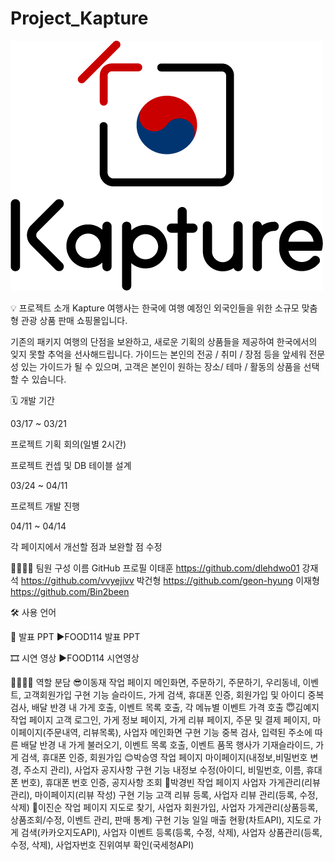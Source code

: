 # Project_Kapture
![Kapture_Logo](https://github.com/Taehun92/Project_Kapture/blob/main/kapture_Logo(1)_500x400.png)


💡 프로젝트 소개
Kapture 여행사는 한국에 여행 예정인 외국인들을 위한 소규모 맞춤형 관광 상품 판매 쇼핑몰입니다.


기존의 패키지 여행의 단점을 보완하고, 새로운 기획의 상품들을 제공하여 한국에서의 잊지 못할 추억을 선사해드립니다.
가이드는 본인의 전공 / 취미 / 장점 등을 앞세워 전문성 있는 가이드가 될 수 있으며, 고객은 본인이 원하는 장소/ 테마 / 활동의 상품을 선택 할 수 있습니다.

🗓 개발 기간


03/17 ~ 03/21


프로젝트 기획 회의(일별 2시간)


프로젝트 컨셉 및 DB 테이블 설계


03/24 ~ 04/11


프로젝트 개발 진행


04/11 ~ 04/14


각 페이지에서 개선할 점과 보완할 점 수정


👨‍👩‍👦‍👦 팀원 구성
이름	GitHub 프로필
이태훈	https://github.com/dlehdwo01
강재석	https://github.com/vvyejivv
박건형	https://github.com/geon-hyung
이재형	https://github.com/Bin2been

🛠️ 사용 언어

📕 발표 PPT
▶FOOD114 발표 PPT

🎞 시연 영상
▶FOOD114 시연영상

👨‍👩‍👦‍👦 역할 분담
😎이동재
작업 페이지
메인화면, 주문하기, 주문하기, 우리동네, 이벤트, 고객회원가입
구현 기능
슬라이드, 가게 검색, 휴대폰 인증, 회원가입 및 아이디 중복 검사, 배달 반경 내 가게 호출, 이벤트 목록 호출, 각 메뉴별 이벤트 가격 호출
😇김예지
작업 페이지
고객 로그인, 가게 정보 페이지, 가게 리뷰 페이지, 주문 및 결제 페이지, 마이페이지(주문내역, 리뷰목록), 사업자 메인화면
구현 기능
중복 검사, 입력된 주소에 따른 배달 반경 내 가게 불러오기, 이벤트 목록 호출, 이벤트 품목 행사가 기재슬라이드, 가게 검색, 휴대폰 인증, 회원가입
😊박승영
작업 페이지
마이페이지(내정보,비밀번호 변경, 주소지 관리), 사업자 공지사항
구현 기능
내정보 수정(아이디, 비밀번호, 이름, 휴대폰 번호), 휴대폰 번호 인증, 공지사항 조회
🐴박경빈
작업 페이지
사업자 가게관리(리뷰관리), 마이페이지(리뷰 작성)
구현 기능
고객 리뷰 등록, 사업자 리뷰 관리(등록, 수정, 삭제)
🐯이진순
작업 페이지
지도로 찾기, 사업자 회원가입, 사업자 가게관리(상품등록, 상품조회/수정, 이벤트 관리, 판매 통계)
구현 기능
일일 매출 현황(차트API), 지도로 가게 검색(카카오지도API), 사업자 이벤트 등록(등록, 수정, 삭제), 사업자 상품관리(등록, 수정, 삭제), 사업자번호 진위여부 확인(국세청API)
